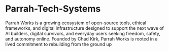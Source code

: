 # Parrah-Tech-Systems
Parrah Works is a growing ecosystem of open-source tools, ethical frameworks, and digital infrastructure designed to support the next wave of AI builders, digital survivors, and everyday users seeking freedom, safety, and autonomy online.  Founded by Chad Kirk, Parrah Works is rooted in a lived commitment to rebuilding from the ground up
